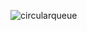![circularqueue](https://github.com/SiriSathish600/Data-Structures/assets/153629401/86795fd3-9566-4e50-a40c-9ddbb1c1af0b)
